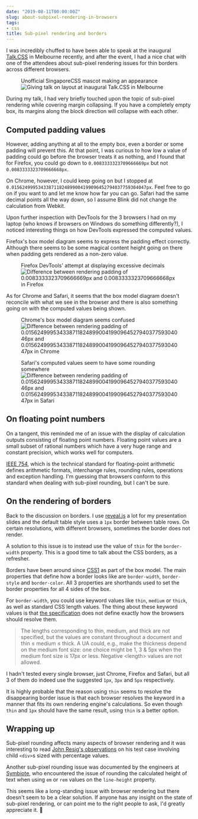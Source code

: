 ```yaml
---
date: "2019-08-11T00:00:00Z"
slug: about-subpixel-rendering-in-browsers
tags:
- css
title: Sub-pixel rendering and borders
---
```

I was incredibly chuffed to have been able to speak at the inaugural [Talk.CSS](https://www.meetup.com/Melbourne-CSS/events/262802935/) in Melbourne recently, and after the event, I had a nice chat with one of the attendees about sub-pixel rendering issues for thin borders across different browsers.

<figure>
  <figcaption>Unofficial SingaporeCSS mascot making an appearance</figcaption>
  <img srcset="/assets/images/posts/sub-pixel/melcss-480.jpg 480w, /assets/images/posts/sub-pixel/melcss-640.jpg 640w, /assets/images/posts/sub-pixel/melcss-960.jpg 960w, /assets/images/posts/sub-pixel/melcss-1280.jpg 1280w" sizes="(max-width: 400px) 100vw, (max-width: 960px) 75vw, 640px" src="/assets/images/posts/sub-pixel/melcss-640.jpg" alt="Giving talk on layout at inaugural Talk.CSS in Melbourne">
</figure>

During my talk, I had very briefly touched upon the topic of sub-pixel rendering while covering margin collapsing. If you have a completely empty box, its margins along the block direction will collapse with each other.

## Computed padding values

However, adding anything at all to the empty box, even a border or some padding will prevent this. At that point, I was curious to how low a value of padding could go before the browser treats it as nothing, and I found that for Firefox, you could go down to `0.0083333323709666669px`  but not `0.0083333323709666668px`.

On Chrome, however, I could keep going on but I stopped at <code class="break">0.015624999534338711824899004199096452794037759304047px</code>. Feel free to go on if you want to and let me know how far you can go. Safari had the same decimal points all the way down, so I assume Blink did not change the calculation from Webkit.

Upon further inspection with DevTools for the 3 browsers I had on my laptop (who knows if browsers on Windows do something differently?), I noticed interesting things on how DevTools expressed the computed values.

Firefox's box model diagram seems to express the padding effect correctly. Although there seems to be some magical content height going on there when padding gets rendered as a non-zero value.

<figure>
  <figcaption>Firefox DevTools' attempt at displaying excessive decimals</figcaption>
  <img srcset="/assets/images/posts/sub-pixel/firefox-480.png 480w, /assets/images/posts/sub-pixel/firefox-640.png 640w, /assets/images/posts/sub-pixel/firefox-960.png 960w, /assets/images/posts/sub-pixel/firefox-1280.png 1280w" sizes="(max-width: 400px) 100vw, (max-width: 960px) 75vw, 640px" src="/assets/images/posts/sub-pixel/firefox-640.png" alt="Difference between rendering padding of 0.0083333323709666669px and 0.0083333323709666668px in Firefox">
</figure>

As for Chrome and Safari, it seems that the box model diagram doesn't reconcile with what we see in the browser and there is also something going on with the computed values being shown.

<figure>
  <figcaption>Chrome's box model diagram seems confused</figcaption>
  <img srcset="/assets/images/posts/sub-pixel/chrome-480.png 480w, /assets/images/posts/sub-pixel/chrome-640.png 640w, /assets/images/posts/sub-pixel/chrome-960.png 960w, /assets/images/posts/sub-pixel/chrome-1280.png 1280w" sizes="(max-width: 400px) 100vw, (max-width: 960px) 75vw, 640px" src="/assets/images/posts/sub-pixel/chrome-640.png" alt="Difference between rendering padding of 0.015624999534338711824899004199096452794037759304046px and 0.015624999534338711824899004199096452794037759304047px in Chrome">
</figure>

<figure>
  <figcaption>Safari's computed values seem to have some rounding somewhere</figcaption>
  <img srcset="/assets/images/posts/sub-pixel/safari-480.png 480w, /assets/images/posts/sub-pixel/safari-640.png 640w, /assets/images/posts/sub-pixel/safari-960.png 960w, /assets/images/posts/sub-pixel/safari-1280.png 1280w" sizes="(max-width: 400px) 100vw, (max-width: 960px) 75vw, 640px" src="/assets/images/posts/sub-pixel/safari-640.png" alt="Difference between rendering padding of 0.015624999534338711824899004199096452794037759304046px and 0.015624999534338711824899004199096452794037759304047px in Safari">
</figure>

## On floating point numbers

On a tangent, this reminded me of an issue with the display of calculation outputs consisting of floating point numbers. Floating point values are a small subset of rational numbers which have a very huge range and constant precision, which works well for computers.

[IEEE 754](https://ieeexplore.ieee.org/document/8766229), which is the technical standard for floating-point arithmetic defines arithmetic formats, interchange rules, rounding rules, operations and exception handling. I'm guessing that browsers conform to this standard when dealing with sub-pixel rounding, but I can't be sure.

## On the rendering of borders

Back to the discussion on borders. I use [reveal.js](https://github.com/hakimel/reveal.js/) a lot for my presentation slides and the default table style uses a `1px` border between table rows. On certain resolutions, with different browsers, sometimes the border does not render.

A solution to this issue is to instead use the value of `thin` for the `border-width` property. This is a good time to talk about the CSS borders, as a refresher.

Borders have been around since [CSS1](https://www.w3.org/TR/CSS1/) as part of the box model. The main properties that define how a border looks like are `border-width`, `border-style` and `border-color`. All 3 properties are shorthands used to set the border properties for all 4 sides of the box.

For `border-width`, you could use keyword values like `thin`, `medium` or `thick`, as well as standard CSS length values. The thing about these keyword values is that [the specification](https://www.w3.org/TR/css-backgrounds-3/#the-border-width) does not define exactly how the browsers should resolve them.

> The lengths corresponding to thin, medium, and thick are not specified, but the values are constant throughout a document and thin ≤ medium ≤ thick. A UA could, e.g., make the thickness depend on the medium font size: one choice might be 1, 3 & 5px when the medium font size is 17px or less. Negative &lt;length&gt; values are not allowed. 

I hadn't tested every single browser, just Chrome, Firefox and Safari, but all 3 of them do indeed use the suggested `1px`, `3px` and `5px` respectively.

It is highly probable that the reason using `thin` seems to resolve the disappearing border issue is that each browser resolves the keyword in a manner that fits its own rendering engine's calculations. So even though `thin` and `1px` should have the same result, using `thin` is a better option.

## Wrapping up

Sub-pixel rounding affects many aspects of browser rendering and it was interesting to read [John Resig's observations](https://johnresig.com/blog/sub-pixel-problems-in-css/) on his test case involving child `<div>`s sized with percentage values.

Another sub-pixel rounding issue was documented by the engineers at [Symbiote](https://www.symbiote.com.au/blog/yes-even-firefox-gets-it-wrong/), who encountered the issue of rounding the calculated height of text when using `em` or `rem` values on the `line-height` property.

This seems like a long-standing issue with browser rendering but there doesn't seem to be a clear solution. If anyone has any insight on the state of sub-pixel rendering, or can point me to the right people to ask, I'd greatly appreciate it. <span class="emoji" role="img" tabindex="0" aria-label="folded hands">&#x1F64F;</span>
